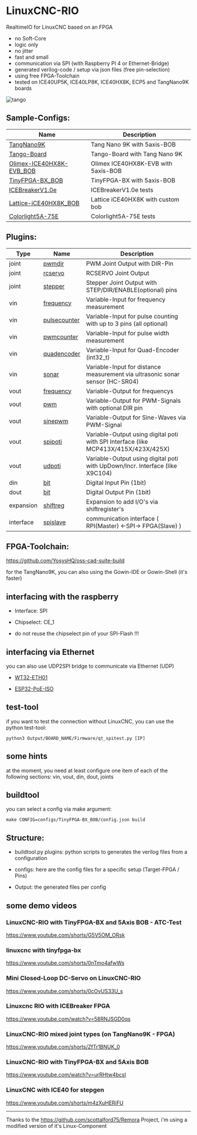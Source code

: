 # LinuxCNC-RIO

RealtimeIO for LinuxCNC based on an FPGA

* no Soft-Core
* logic only
* no jitter
* fast and small
* communication via SPI (with Raspberry PI 4 or Ethernet-Bridge)
* generated verilog-code / setup via json files (free pin-selection)
* using free FPGA-Toolchain
* tested on ICE40UP5K, ICE40LP8K, ICE40HX8K, ECP5 and TangNano9K boards

![tango](https://raw.githubusercontent.com/multigcs/LinuxCNC-RIO/main/files/tango.jpg)


## Sample-Configs:
| Name | Description |
| --- | --- |
| [TangNano9K](configs/TangNano9K) | Tang Nano 9K with 5axis-BOB |
| [Tango-Board](configs/Tangoboard) | Tango-Board with Tang Nano 9K |
| [Olimex-ICE40HX8K-EVB_BOB](configs/Olimex-ICE40HX8K-EVB_BOB) | Olimex ICE40HX8K-EVB with 5axis-BOB |
| [TinyFPGA-BX_BOB](configs/TinyFPGA-BX_BOB) | TinyFPGA-BX with 5axis-BOB |
| [ICEBreakerV1.0e](configs/ICEBreakerV1.0e) | ICEBreakerV1.0e tests |
| [Lattice-iCE40HX8K_BOB](configs/Lattice-iCE40HX8K_BOB) | Lattice  iCE40HX8K with custom bob |
| [Colorlight5A-75E](configs/Colorlight5A-75E) | Colorlight5A-75E tests |


## Plugins:
| Type | Name | Description |
| --- | --- | --- |
| joint | [pwmdir](plugins/joint_pwmdir) | PWM Joint Output with DIR-Pin |
| joint | [rcservo](plugins/joint_rcservo) | RCSERVO Joint Output |
| joint | [stepper](plugins/joint_stepper) | Stepper Joint Output with STEP/DIR/ENABLE(optional) pins |
| vin | [frequency](plugins/vin_frequency) | Variable-Input for frequency measurement |
| vin | [pulsecounter](plugins/vin_pulsecounter) | Variable-Input for pulse counting with up to 3 pins (all optional) |
| vin | [pwmcounter](plugins/vin_pwmcounter) | Variable-Input for pulse width measurement |
| vin | [quadencoder](plugins/vin_quadencoder) | Variable-Input for Quad-Encoder (int32_t) |
| vin | [sonar](plugins/vin_sonar) | Variable-Input for distance measurement via ultrasonic sonar sensor (HC-SR04) |
| vout | [frequency](plugins/vout_frequency) | Variable-Output for frequencys |
| vout | [pwm](plugins/vout_pwm) | Variable-Output for PWM-Signals with optional DIR pin |
| vout | [sinepwm](plugins/vout_sinepwm) | Variable-Output for Sine-Waves via PWM-Signal |
| vout | [spipoti](plugins/vout_spipoti) | Variable-Output using digital poti with SPI Interface (like MCP413X/415X/423X/425X) |
| vout | [udpoti](plugins/vout_udpoti) | Variable-Output using digital poti with UpDown/Incr. Interface (like X9C104) |
| din | [bit](plugins/din_bit) | Digital Input Pin (1bit) |
| dout | [bit](plugins/dout_bit) | Digital Output Pin (1bit) |
| expansion | [shiftreg](plugins/expansion_shiftreg) | Expansion to add I/O's via shiftregister's |
| interface | [spislave](plugins/interface_spislave) | communication interface ( RPI(Master) <-SPI-> FPGA(Slave) ) |


## FPGA-Toolchain:

 https://github.com/YosysHQ/oss-cad-suite-build

for the TangNano9K, you can also using the Gowin-IDE or Gowin-Shell (it's faster)


## interfacing with the raspberry

* Interface: SPI

* Chipselect: CE_1

* do not reuse the chipselect pin of your SPI-Flash !!!

## interfacing via Ethernet

you can also use UDP2SPI bridge to communicate via Ethernet (UDP)

* [WT32-ETH01](UDP2SPI-Bridge/WT32-ETH01)

* [ESP32-PoE-ISO](UDP2SPI-Bridge/ESP32-PoE-ISO)


## test-tool
if you want to test the connection without LinuxCNC, you can use
the python test-tool:

```
python3 Output/BOARD_NAME/Firmware/qt_spitest.py [IP]
```


## some hints
at the moment, you need at least configure one item of each of the following sections:
 vin, vout, din, dout, joints


## buildtool

you can select a config via make argument:

```
make CONFIG=configs/TinyFPGA-BX_BOB/config.json build
```

## Structure:

* buildtool.py plugins:  python scripts to generates the verilog files from a configuration

* configs: here are the config files for a specific setup (Target-FPGA / Pins)

* Output: the generated files per config


## some demo videos

### LinuxCNC-RIO with TinyFPGA-BX and 5Axis BOB - ATC-Test
https://www.youtube.com/shorts/G5V5OM_ORsk

### linuxcnc with tinyfpga-bx
https://www.youtube.com/shorts/0nTmo4afwWs

### Mini Closed-Loop DC-Servo on LinuxCNC-RIO
https://www.youtube.com/shorts/0cOvUS33U_s

### Linuxcnc RIO with ICEBreaker FPGA
https://www.youtube.com/watch?v=58RNJSGD0qs

### LinuxCNC-RIO mixed joint types (on TangNano9K - FPGA)
https://www.youtube.com/shorts/ZfTr1BNUK_0

### LinuxCNC-RIO with TinyFPGA-BX and 5Axis BOB
https://www.youtube.com/watch?v=urRHtw4bcsI

### LinuxCNC with ICE40 for stepgen
https://www.youtube.com/shorts/m4zXuHERiFU


---
Thanks to the https://github.com/scottalford75/Remora Project, i'm using a modified version of it's Linux-Component
